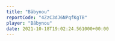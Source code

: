 ```yaml
---
title: "Bãbynou"
reportCode: "4ZzC3dJ6NPqfKgTB"
player: "Bãbynou"
date: 2021-10-18T19:02:24.561000+00:00
---
```

